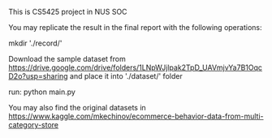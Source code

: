 This is CS5425 project in NUS SOC

You may replicate the result in the final report with the following operations:

mkdir './record/'

Download the sample dataset from https://drive.google.com/drive/folders/1LNpWJjlpak2TpD_UAVmjvYa7B1OqcD2o?usp=sharing and place it into './dataset/' folder

run: python main.py

You may also find the original datasets in https://www.kaggle.com/mkechinov/ecommerce-behavior-data-from-multi-category-store




